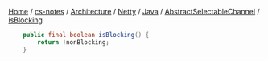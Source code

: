 [Home](https://mengxianbin.github.io) /
[cs-notes](https://mengxianbin.github.io/cs-notes/site) /
[Architecture](https://mengxianbin.github.io/cs-notes/site/Architecture) /
[Netty](https://mengxianbin.github.io/cs-notes/site/Architecture/Netty) /
[Java](https://mengxianbin.github.io/cs-notes/site/Architecture/Netty/Java) /
[AbstractSelectableChannel](https://mengxianbin.github.io/cs-notes/site/Architecture/Netty/Java/AbstractSelectableChannel) /
[isBlocking](https://mengxianbin.github.io/cs-notes/site/Architecture/Netty/Java/AbstractSelectableChannel/isBlocking)

```java
    public final boolean isBlocking() {
        return !nonBlocking;
    }
```
